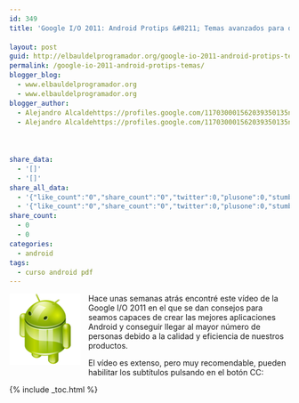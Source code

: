 ```yaml
---
id: 349
title: 'Google I/O 2011: Android Protips &#8211; Temas avanzados para desarrolladores expertos'

layout: post
guid: http://elbauldelprogramador.org/google-io-2011-android-protips-temas-avanzados-para-desarrolladores-expertos/
permalink: /google-io-2011-android-protips-temas/
blogger_blog:
  - www.elbauldelprogramador.org
  - www.elbauldelprogramador.org
blogger_author:
  - Alejandro Alcaldehttps://profiles.google.com/117030001562039350135noreply@blogger.com
  - Alejandro Alcaldehttps://profiles.google.com/117030001562039350135noreply@blogger.com

  
  
share_data:
  - '[]'
  - '[]'
share_all_data:
  - '{"like_count":"0","share_count":"0","twitter":0,"plusone":0,"stumble":0,"pinit":0,"count":0,"time":1333551696}'
  - '{"like_count":"0","share_count":"0","twitter":0,"plusone":0,"stumble":0,"pinit":0,"count":0,"time":1333551696}'
share_count:
  - 0
  - 0
categories:
  - android
tags:
  - curso android pdf
---
```

<div class="separator" style="clear: both; text-align: center;">
  <img border="0" src="/images/2013/07/iconoAndroid.png" style="clear:left; float:left;margin-right:1em; margin-bottom:1em" />
</div>

Hace unas semanas atrás encontré este vídeo de la Google I/O 2011 en el que se dan consejos para seamos capaces de crear las mejores aplicaciones Android y conseguir llegar al mayor número de personas debido a la calidad y eficiencia de nuestros productos.

El vídeo es extenso, pero muy recomendable, pueden habilitar los subtítulos pulsando en el botón CC:

  
<!--ad-->

<p style="text-align:center;">
</p>



{% include _toc.html %}

